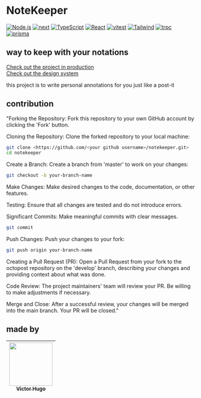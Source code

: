 # NoteKeeper

[![Node.js](https://img.shields.io/badge/Node.js-green?logo=node.js&logoColor=white)](https://nodejs.org/)
[![next](https://img.shields.io/badge/Nextjs-grey?logo=next.js&logoColor=white)](https://reactjs.org/)
[![TypeScript](https://img.shields.io/badge/TypeScript-3178C6?logo=typescript&logoColor=white)](https://www.typescriptlang.org/)
[![React](https://img.shields.io/badge/React-646cff?logo=react&logoColor=white)](https://reactjs.org/)
[![vitest](https://img.shields.io/badge/vitest-646cff?logo=vitest&logoColor=white)](https://reactjs.org/)
[![Tailwind](https://img.shields.io/badge/Tailwind-646CFF?logo=tailwindcss&logoColor=white)](https://vitest.dev/)
[![trpc](https://img.shields.io/badge/tRPC-646cff?logo=trpc&logoColor=white)](https://reactjs.org/)
[![prisma](https://img.shields.io/badge/prisma-646cff?logo=prisma&logoColor=white)](https://reactjs.org/)

## way to keep with your notations

<a href="https://notekeeper-hxsggsz.vercel.app/">Check out the project in production</a>
<br>
<a href="https://hxsggsz.github.io/notekeeper/">Check out the design system</a>

this project is to write personal annotations for you just like a post-it

## contribution

"Forking the Repository: Fork this repository to your own GitHub account by clicking the 'Fork' button.

Cloning the Repository: Clone the forked repository to your local machine:

```bash
git clone <https://github.com/<your github username>/notekeeper.git>
cd notekeeper
```

Create a Branch: Create a branch from 'master' to work on your changes:

```bash
git checkout -b your-branch-name
```

Make Changes: Make desired changes to the code, documentation, or other features.

Testing: Ensure that all changes are tested and do not introduce errors.

Significant Commits: Make meaningful commits with clear messages.

```bash
git commit
```

Push Changes: Push your changes to your fork:

```bash
git push origin your-branch-name
```

Creating a Pull Request (PR): Open a Pull Request from your fork to the octopost repository on the 'develop' branch, describing your changes and providing context about what was done.

Code Review: The project maintainers' team will review your PR. Be willing to make adjustments if necessary.

Merge and Close: After a successful review, your changes will be merged into the main branch. Your PR will be closed."

## made by

| [<img src="https://avatars.githubusercontent.com/u/103784814?v=4" width=115><br><sub>Victor Hugo</sub>](https://www.linkedin.com/in/hxsggsz/) |
| :-------------------------------------------------------------------------------------------------------------------------------------------: |
